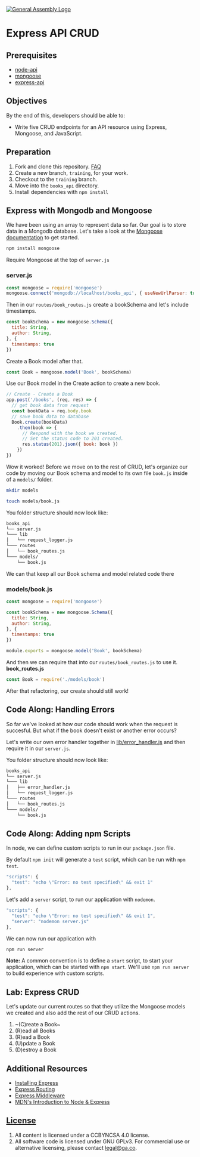 [![General Assembly Logo](https://camo.githubusercontent.com/1a91b05b8f4d44b5bbfb83abac2b0996d8e26c92/687474703a2f2f692e696d6775722e636f6d2f6b6538555354712e706e67)](https://generalassemb.ly/education/web-development-immersive)

# Express API CRUD

## Prerequisites

- [node-api](https://git.generalassemb.ly/ga-wdi-boston/node-api)
- [mongoose](https://git.generalassemb.ly/ga-wdi-boston/mongoose)
- [express-api](https://git.generalassemb.ly/ga-wdi-boston/express-api)

## Objectives

By the end of this, developers should be able to:

- Write five CRUD endpoints for an API resource using Express, Mongoose, and
    JavaScript.

## Preparation

1. Fork and clone this repository.
    [FAQ](https://github.com/ga-wdi-boston/meta/wiki/ForkAndClone)
2. Create a new branch, `training`, for your work.
3. Checkout to the `training` branch.
4. Move into the `books_api` directory.
5. Install dependencies with `npm install`

## Express with Mongodb and Mongoose

We have been using an array to represent data so far. Our goal is to store
data in a Mongodb database. Let's take a look at the
[Mongoose documentation](https://mongoosejs.com/docs/index.html) to get started.

```sh
npm install mongoose
```

Require Mongoose at the top of `server.js`

### server.js

```js
const mongoose = require('mongoose')
mongoose.connect('mongodb://localhost/books_api', { useNewUrlParser: true })
```

Then in our `routes/book_routes.js` create a bookSchema and let's include timestamps.

```js
const bookSchema = new mongoose.Schema({
  title: String,
  author: String,
}, {
  timestamps: true
})
```

Create a Book model after that.

```js
const Book = mongoose.model('Book', bookSchema)
```

Use our Book model in the Create action to create a new book.

```js
// Create - Create a Book
app.post('/books', (req, res) => {
  // get book data from request
  const bookData = req.body.book
  // save book data to database
  Book.create(bookData)
    .then(book => {
      // Respond with the book we created.
      // Set the status code to 201 created.
      res.status(201).json({ book: book })
    })
})
```

Wow it worked!  Before we move on to the rest of CRUD, let's organize our code
by moving our Book schema and model to its own file `book.js` inside
of a `models/` folder.

```sh
mkdir models

touch models/book.js
```

You folder structure should now look like:

```bash
books_api
└── server.js
└─── lib
│   └── request_logger.js
└─── routes
│   └── book_routes.js
└─── models/
    └── book.js
```

We can that keep all our Book schema and model related code there

### models/book.js

```js
const mongoose = require('mongoose')

const bookSchema = new mongoose.Schema({
  title: String,
  author: String,
}, {
  timestamps: true
})

module.exports = mongoose.model('Book', bookSchema)
```

And then we can require that into our `routes/book_routes.js` to use it.
**book_routes.js**

```js
const Book = require('./models/book')
```

After that refactoring, our create should still work!

## Code Along: Handling Errors

So far we've looked at how our code should work when the request is succesful.
But what if the book doesn't exist or another error occurs?

Let's write our own error handler together in
[lib/error_handler.js](lib/error_handler.js) and then require it in our `server.js`.

You folder structure should now look like:

```bash
books_api
└── server.js
└─── lib
│   ├── error_handler.js
│   └── request_logger.js
└─── routes
│   └── book_routes.js
└─── models/
    └── book.js
```

## Code Along: Adding npm Scripts

In node, we can define custom scripts to run in our `package.json` file.

By default `npm init` will generate a `test` script, which can be run with
`npm test`.

```js
"scripts": {
  "test": "echo \"Error: no test specified\" && exit 1"
},
```

Let's add a `server` script, to run our application with `nodemon`.

```js
"scripts": {
  "test": "echo \"Error: no test specified\" && exit 1",
  "server": "nodemon server.js"
},
```

We can now run our application with

```js
npm run server
```

**Note:** A common convention is to define a `start` script, to start your
application, which can be started with `npm start`. We'll use
`npm run server` to build experience with custom scripts.

## Lab: Express CRUD

Let's update our current routes so that they utilize the Mongoose models we
created and also add the rest of our CRUD actions.

1. ~(C)reate a Book~
2. (R)ead all Books
3. (R)ead a Book
4. (U)pdate a Book
5. (D)estroy a Book

## Additional Resources

- [Installing Express](https://expressjs.com/en/starter/installing.html)
- [Express Routing](https://expressjs.com/en/guide/routing.html)
- [Express Middleware](http://expressjs.com/en/resources/middleware.html)
- [MDN's Introduction to Node & Express](https://developer.mozilla.org/en-US/docs/Learn/Server-side/Express_Nodejs/Introduction)

## [License](LICENSE)

1. All content is licensed under a CC­BY­NC­SA 4.0 license.
2. All software code is licensed under GNU GPLv3. For commercial use or
    alternative licensing, please contact legal@ga.co.
